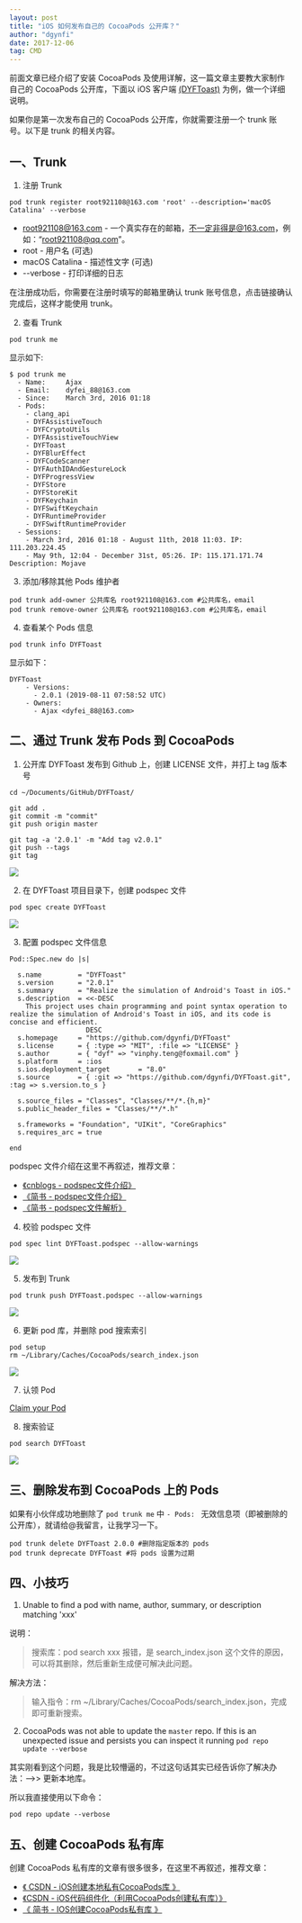 ```yaml
---
layout: post
title: "iOS 如何发布自己的 CocoaPods 公开库？"
author: "dgynfi"
date: 2017-12-06
tag: CMD
---
```



前面文章已经介绍了安装 CocoaPods 及使用详解，这一篇文章主要教大家制作自己的 CocoaPods 公开库，下面以 iOS 客户端 [(DYFToast)](https://github.com/dgynfi/DYFToast) 为例，做一个详细说明。

如果你是第一次发布自己的 CocoaPods 公开库，你就需要注册一个 trunk 账号。以下是 trunk 的相关内容。


## 一、Trunk

1. 注册 Trunk

```
pod trunk register root921108@163.com 'root' --description='macOS Catalina' --verbose
```

- [root921108@163.com](mailto:root921108@163.com) - 一个真实存在的邮箱，不一定非得是@163.com，例如：“root921108@qq.com”。
- root - 用户名 (可选)
- macOS Catalina - 描述性文字 (可选)
- --verbose - 打印详细的日志

在注册成功后，你需要在注册时填写的邮箱里确认 trunk 账号信息，点击链接确认完成后，这样才能使用 trunk。

2. 查看 Trunk

```
pod trunk me
```

显示如下:

```
$ pod trunk me
  - Name:     Ajax
  - Email:    dyfei_88@163.com
  - Since:    March 3rd, 2016 01:18
  - Pods:
    - clang_api
    - DYFAssistiveTouch
    - DYFCryptoUtils
    - DYFAssistiveTouchView
    - DYFToast
    - DYFBlurEffect
    - DYFCodeScanner
    - DYFAuthIDAndGestureLock
    - DYFProgressView
    - DYFStore
    - DYFStoreKit
    - DYFKeychain
    - DYFSwiftKeychain
    - DYFRuntimeProvider
    - DYFSwiftRuntimeProvider
  - Sessions:
    - March 3rd, 2016 01:18 - August 11th, 2018 11:03. IP: 111.203.224.45
    - May 9th, 12:04 - December 31st, 05:26. IP: 115.171.171.74 Description: Mojave
```

3. 添加/移除其他 Pods 维护者

```
pod trunk add-owner 公共库名 root921108@163.com #公共库名，email
pod trunk remove-owner 公共库名 root921108@163.com #公共库名，email
```

4. 查看某个 Pods 信息

```
pod trunk info DYFToast
```

显示如下：

```
DYFToast
    - Versions:
      - 2.0.1 (2019-08-11 07:58:52 UTC)
    - Owners:
      - Ajax <dyfei_88@163.com>
```


## 二、通过 Trunk 发布 Pods 到 CocoaPods

1. 公开库 DYFToast 发布到 Github 上，创建 LICENSE 文件，并打上 tag 版本号

```
cd ~/Documents/GitHub/DYFToast/

git add .
git commit -m "commit"
git push origin master

git tag -a '2.0.1' -m "Add tag v2.0.1"
git push --tags
git tag
```

![](https://dgynfi.github.io/images/pod/push_tag.png)

2. 在 DYFToast 项目目录下，创建 podspec 文件

```
pod spec create DYFToast
```

![](https://dgynfi.github.io/images/pod/create_podspec.png)

3. 配置 podspec 文件信息

```
Pod::Spec.new do |s|

  s.name         = "DYFToast"
  s.version      = "2.0.1"
  s.summary      = "Realize the simulation of Android's Toast in iOS."
  s.description  = <<-DESC
    This project uses chain programming and point syntax operation to realize the simulation of Android's Toast in iOS, and its code is concise and efficient.
                   DESC
  s.homepage     = "https://github.com/dgynfi/DYFToast"
  s.license      = { :type => "MIT", :file => "LICENSE" }
  s.author       = { "dyf" => "vinphy.teng@foxmail.com" }
  s.platform     = :ios
  s.ios.deployment_target       = "8.0"
  s.source       = { :git => "https://github.com/dgynfi/DYFToast.git", :tag => s.version.to_s }

  s.source_files = "Classes", "Classes/**/*.{h,m}"
  s.public_header_files = "Classes/**/*.h"

  s.frameworks = "Foundation", "UIKit", "CoreGraphics"
  s.requires_arc = true

end
```

podspec 文件介绍在这里不再叙述，推荐文章：

- [《cnblogs - podspec文件介绍》](https://www.cnblogs.com/zhou--fei/p/6146974.html)
- [《简书 - podspec文件介绍》](https://www.jianshu.com/p/a23397065e40)
- [《简书 - podspec文件解析》](https://www.jianshu.com/p/9eea3e7cb3a1)

4. 校验 podspec 文件

```
pod spec lint DYFToast.podspec --allow-warnings
```

![](https://dgynfi.github.io/images/pod/spec_lint.png)

5. 发布到 Trunk

```
pod trunk push DYFToast.podspec --allow-warnings
```

![](https://dgynfi.github.io/images/pod/lib_published.png)

6. 更新 pod 库，并删除 pod 搜索索引

```
pod setup
rm ~/Library/Caches/CocoaPods/search_index.json
```

![](https://dgynfi.github.io/images/pod/setup.png)

7. 认领 Pod

[Claim your Pod](https://trunk.cocoapods.org/claims/new)

8. 搜索验证

```
pod search DYFToast
```

![](https://dgynfi.github.io/images/pod/search_lib.png)


## 三、删除发布到 CocoaPods 上的 Pods

如果有小伙伴成功地删除了 `pod trunk me` 中 `- Pods: ` 无效信息项（即被删除的公开库），就请给@我留言，让我学习一下。

```
pod trunk delete DYFToast 2.0.0 #删除指定版本的 pods
pod trunk deprecate DYFToast #将 pods 设置为过期
```


## 四、小技巧

1. Unable to find a pod with name, author, summary, or description matching 'xxx'

说明：

> 搜索库：pod search xxx 报错，是 search_index.json 这个文件的原因，可以将其删除，然后重新生成便可解决此问题。

解决方法：

> 输入指令：rm ~/Library/Caches/CocoaPods/search_index.json，完成即可重新搜索。

2. CocoaPods was not able to update the `master` repo. If this is an unexpected issue and persists you can inspect it running `pod repo update --verbose`

其实刚看到这个问题，我是比较懵逼的，不过这句话其实已经告诉你了解决办法：-->> 更新本地库。

所以我直接使用以下命令：

```
pod repo update --verbose
```


## 五、创建 CocoaPods 私有库

创建 CocoaPods 私有库的文章有很多很多，在这里不再叙述，推荐文章：

- [《 CSDN - iOS创建本地私有CocoaPods库 》](https://blog.csdn.net/yaoliangjun306/article/details/73954241)
- [《CSDN - iOS代码组件化（利用CocoaPods创建私有库）》](https://blog.csdn.net/zhaojinqiang12/article/details/80211057)
- [《 简书 - IOS创建CocoaPods私有库 》](https://www.jianshu.com/p/c8ea1f95717a)

